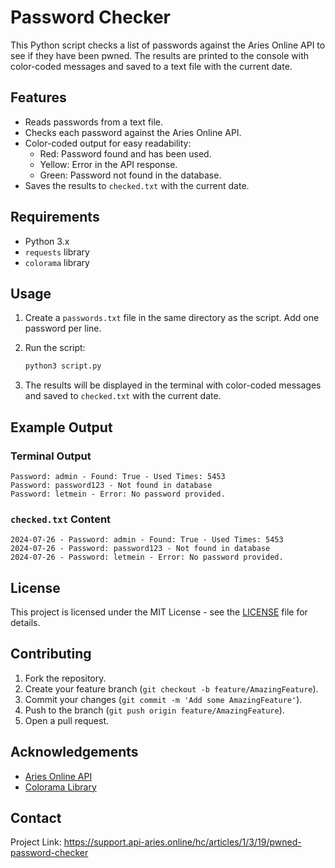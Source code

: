 
# Password Checker

This Python script checks a list of passwords against the Aries Online API to see if they have been pwned. The results are printed to the console with color-coded messages and saved to a text file with the current date.

## Features

- Reads passwords from a text file.
- Checks each password against the Aries Online API.
- Color-coded output for easy readability:
  - Red: Password found and has been used.
  - Yellow: Error in the API response.
  - Green: Password not found in the database.
- Saves the results to `checked.txt` with the current date.

## Requirements

- Python 3.x
- `requests` library
- `colorama` library

## Usage

1. Create a `passwords.txt` file in the same directory as the script. Add one password per line.

2. Run the script:
    ```bash
    python3 script.py
    ```

3. The results will be displayed in the terminal with color-coded messages and saved to `checked.txt` with the current date.

## Example Output

### Terminal Output
```
Password: admin - Found: True - Used Times: 5453
Password: password123 - Not found in database
Password: letmein - Error: No password provided.
```

### `checked.txt` Content
```
2024-07-26 - Password: admin - Found: True - Used Times: 5453
2024-07-26 - Password: password123 - Not found in database
2024-07-26 - Password: letmein - Error: No password provided.
```

## License

This project is licensed under the MIT License - see the [LICENSE](LICENSE) file for details.

## Contributing

1. Fork the repository.
2. Create your feature branch (`git checkout -b feature/AmazingFeature`).
3. Commit your changes (`git commit -m 'Add some AmazingFeature'`).
4. Push to the branch (`git push origin feature/AmazingFeature`).
5. Open a pull request.

## Acknowledgements

- [Aries Online API](https://api.api-aries.online)
- [Colorama Library](https://pypi.org/project/colorama/)

## Contact

Project Link: https://support.api-aries.online/hc/articles/1/3/19/pwned-password-checker
